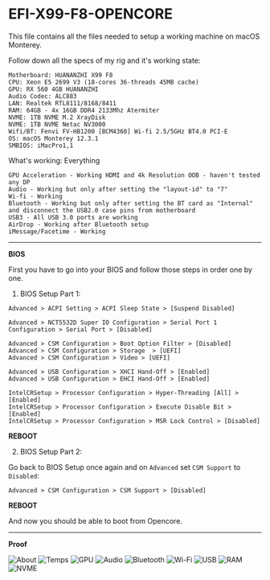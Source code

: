 # EFI-X99-F8-OPENCORE
This file contains all the files needed to setup a working machine on macOS Monterey.

Follow down all the specs of my rig and it's working state:

```
Motherboard: HUANANZHI X99 F8
CPU: Xeon E5 2699 V3 (18-cores 36-threads 45MB cache)
GPU: RX 560 4GB HUANANZHI
Audio Codec: ALC883
LAN: Realtek RTL8111/8168/8411
RAM: 64GB - 4x 16GB DDR4 2133Mhz Atermiter
NVME: 1TB NVME M.2 XrayDisk
NVME: 1TB NVME Netac NV3000
Wifi/BT: Fenvi FV-HB1200 [BCM4360] Wi-fi 2.5/5GHz BT4.0 PCI-E
OS: macOS Monterey 12.3.1
SMBIOS: iMacPro1,1
```

What's working: Everything
```
GPU Acceleration - Working HDMI and 4k Resolution OOB - haven't tested any DP
Audio - Working but only after setting the "layout-id" to "7"
Wi-fi - Working
Bluetooth - Working but only after setting the BT card as "Internal" and disconnect the USB2.0 case pins from motherboard
USB3 - All USB 3.0 ports are working
AirDrop - Working after Bluetooth setup
iMessage/Facetime - Working
```

---

**BIOS**

First you have to go into your BIOS and follow those steps in order one by one.

1. BIOS Setup Part 1:
```
Advanced > ACPI Setting > ACPI Sleep State > [Suspend Disabled]

Advanced > NCT5532D Super IO Configuration > Serial Port 1 Configuration > Serial Port > [Disabled]

Advanced > CSM Configuration > Boot Option Filter > [Disabled]
Advanced > CSM Configuration > Storage  > [UEFI]
Advanced > CSM Configuration > Video > [UEFI]

Advanced > USB Configuration > XHCI Hand-Off > [Enabled]
Advanced > USB Configuration > EHCI Hand-Off > [Enabled]

IntelCRSetup > Processor Configuration > Hyper-Threading [All] > [Enabled]
IntelCRSetup > Processor Configuration > Execute Disable Bit > [Enabled]
IntelCRSetup > Processor Configuration > MSR Lock Control > [Disabled]
```
**REBOOT**

2. BIOS Setup Part 2:  
  
Go back to BIOS Setup once again and on `Advanced` set `CSM Support` to `Disabled`:

```
Advanced > CSM Configuration > CSM Support > [Disabled]
```

****REBOOT****

And now you should be able to boot from Opencore.

---

**Proof**

![About](Proof/About.png?raw=true)
![Temps](Proof/Temps.png?raw=true)
![GPU](Proof/GPU.png?raw=true)
![Audio](Proof/Audio.png?raw=true)
![Bluetooth](Proof/Bluetooth.png?raw=true)
![Wi-Fi](Proof/Wi-Fi.png?raw=true)
![USB](Proof/USB.png?raw=true)
![RAM](Proof/RAM.png?raw=true)
![NVME](Proof/NVME.png?raw=true)

